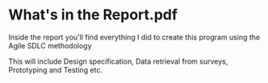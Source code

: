 # What's in the Report.pdf
Inside the report you'll find everything I did to create this program using the Agile SDLC methodology 

This will include Design specification, Data retrieval from surveys, Prototyping and Testing etc. 
